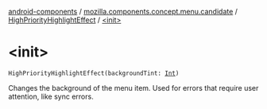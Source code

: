 [android-components](../../index.md) / [mozilla.components.concept.menu.candidate](../index.md) / [HighPriorityHighlightEffect](index.md) / [&lt;init&gt;](./-init-.md)

# &lt;init&gt;

`HighPriorityHighlightEffect(backgroundTint: `[`Int`](https://kotlinlang.org/api/latest/jvm/stdlib/kotlin/-int/index.html)`)`

Changes the background of the menu item.
Used for errors that require user attention, like sync errors.

